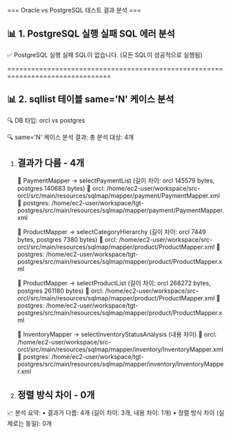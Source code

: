 === Oracle vs PostgreSQL 테스트 결과 분석 ===

📊 1. PostgreSQL 실행 실패 SQL 에러 분석
--------------------------------------------------
✅ PostgreSQL 실행 실패 SQL이 없습니다. (모든 SQL이 성공적으로 실행됨)

================================================================================

📊 2. sqllist 테이블 same='N' 케이스 분석
--------------------------------------------------
🔍 DB 타입: orcl vs postgres


🔍 same='N' 케이스 분석 결과:
총 분석 대상: 4개

1. 결과가 다름 - 4개
   --------------------------------------------------
   📁 PaymentMapper → selectPaymentList (길이 차이: orcl 145579 bytes, postgres 140683 bytes)
      📂 orcl: /home/ec2-user/workspace/src-orcl/src/main/resources/sqlmap/mapper/payment/PaymentMapper.xml
      📂 postgres: /home/ec2-user/workspace/tgt-postgres/src/main/resources/sqlmap/mapper/payment/PaymentMapper.xml

   📁 ProductMapper → selectCategoryHierarchy (길이 차이: orcl 7449 bytes, postgres 7380 bytes)
      📂 orcl: /home/ec2-user/workspace/src-orcl/src/main/resources/sqlmap/mapper/product/ProductMapper.xml
      📂 postgres: /home/ec2-user/workspace/tgt-postgres/src/main/resources/sqlmap/mapper/product/ProductMapper.xml

   📁 ProductMapper → selectProductList (길이 차이: orcl 268272 bytes, postgres 261180 bytes)
      📂 orcl: /home/ec2-user/workspace/src-orcl/src/main/resources/sqlmap/mapper/product/ProductMapper.xml
      📂 postgres: /home/ec2-user/workspace/tgt-postgres/src/main/resources/sqlmap/mapper/product/ProductMapper.xml

   📁 InventoryMapper → selectInventoryStatusAnalysis (내용 차이)
      📂 orcl: /home/ec2-user/workspace/src-orcl/src/main/resources/sqlmap/mapper/inventory/InventoryMapper.xml
      📂 postgres: /home/ec2-user/workspace/tgt-postgres/src/main/resources/sqlmap/mapper/inventory/InventoryMapper.xml

2. 정렬 방식 차이 - 0개
   --------------------------------------------------

📈 분석 요약:
   • 결과가 다름: 4개 (길이 차이: 3개, 내용 차이: 1개)
   • 정렬 방식 차이 (실제로는 동일): 0개

